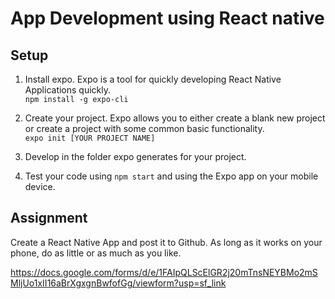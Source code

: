 # App Development using React native

## Setup

1. Install expo. Expo is a tool for quickly developing React Native Applications quickly.   
`npm install -g expo-cli`

2. Create your project. Expo allows you to either create a blank new project or create a project with some common basic functionality.   
`expo init [YOUR PROJECT NAME]`
3. Develop in the folder expo generates for your project.
4. Test your code using `npm start` and using the Expo app on your mobile device.

## Assignment
Create a React Native App and post it to Github. As long as it works on your phone, do as little or as much as you like.

https://docs.google.com/forms/d/e/1FAIpQLScElGR2j20mTnsNEYBMo2mSMljUo1xII16aBrXgxgnBwfofGg/viewform?usp=sf_link
